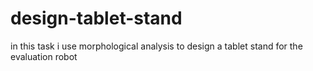 # design-tablet-stand
in this task i use morphological analysis to design a tablet stand for the evaluation robot
